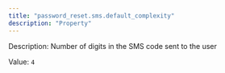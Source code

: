 ```yaml
---
title: "password_reset.sms.default_complexity"
description: "Property"
---
```


Description: Number of digits in the SMS code sent to the user

Value: `4`